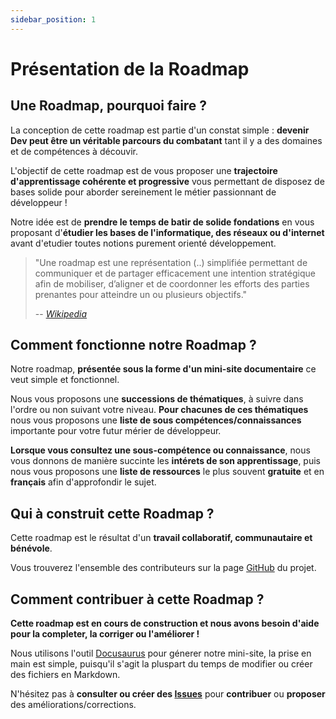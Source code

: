 ```yaml
---
sidebar_position: 1
---
```


# Présentation de la Roadmap

## Une Roadmap, pourquoi faire ?

La conception de cette roadmap est partie d'un constat simple : **devenir Dev peut être un véritable parcours du combatant** tant il y a des domaines et de compétences à découvir.

L'objectif de cette roadmap est de vous proposer une **trajectoire d'apprentissage cohérente et progressive** vous permettant de disposez de bases solide pour aborder sereinement le métier passionnant de développeur !

Notre idée est de **prendre le temps de batir de solide fondations** en vous proposant d'**étudier les bases de l'informatique, des réseaux ou d'internet** avant d'etudier toutes notions purement orienté développement.

> "Une roadmap est une représentation (..) simplifiée permettant de communiquer et de partager efficacement une intention stratégique afin de mobiliser, d’aligner et de coordonner les efforts des parties prenantes pour atteindre un ou plusieurs objectifs."
>
> -- <cite>[Wikipedia](https://fr.wikipedia.org/wiki/Roadmap)</cite>

## Comment fonctionne notre Roadmap ?

Notre roadmap, **présentée sous la forme d'un mini-site documentaire** ce veut simple et fonctionnel.

Nous vous proposons une **successions de thématiques**, à suivre dans l'ordre ou non suivant votre niveau. **Pour chacunes de ces thématiques** nous vous proposons une **liste de sous compétences/connaissances** importante pour votre futur mérier de développeur.

**Lorsque vous consultez une sous-compétence ou connaissance**, nous vous donnons de manière succinte les **intérets de son apprentissage**, puis nous vous proposons une **liste de ressources** le plus souvent **gratuite** et en **français** afin d'approfondir le sujet.

## Qui à construit cette Roadmap ?

Cette roadmap est le résultat d'un **travail collaboratif, communautaire et bénévole**.

Vous trouverez l'ensemble des contributeurs sur la page [GitHub](https://github.com/yoanbernabeu/Roadmap-Dev-Symfony) du projet.

## Comment contribuer à cette Roadmap ?

**Cette roadmap est en cours de construction et nous avons besoin d'aide pour la completer, la corriger ou l'améliorer !**

Nous utilisons l'outil [Docusaurus](https://docusaurus.io/) pour génerer notre mini-site, la prise en main est simple, puisqu'il s'agit la pluspart du temps de modifier ou créer des fichiers en Markdown.

N'hésitez pas à **consulter ou créer des [Issues](https://github.com/yoanbernabeu/Roadmap-Dev-Symfony/issues)** pour **contribuer** ou **proposer** des améliorations/corrections.